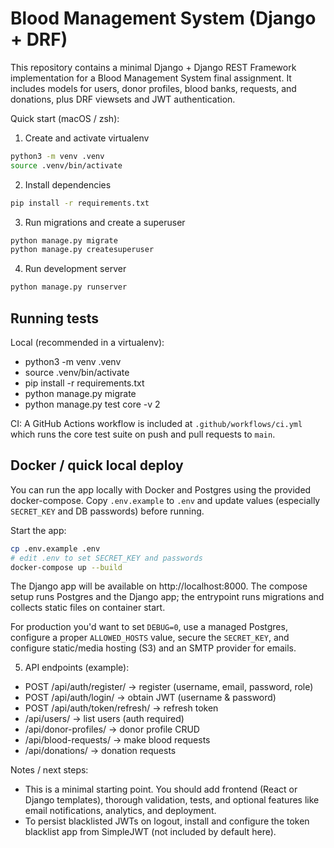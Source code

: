 # Blood Management System (Django + DRF)

This repository contains a minimal Django + Django REST Framework implementation for a Blood Management System final assignment. It includes models for users, donor profiles, blood banks, requests, and donations, plus DRF viewsets and JWT authentication.

Quick start (macOS / zsh):

1. Create and activate virtualenv

```bash
python3 -m venv .venv
source .venv/bin/activate
```

2. Install dependencies

```bash
pip install -r requirements.txt
```

3. Run migrations and create a superuser

```bash
python manage.py migrate
python manage.py createsuperuser
```

4. Run development server

```bash
python manage.py runserver
```

## Running tests

Local (recommended in a virtualenv):

- python3 -m venv .venv
- source .venv/bin/activate
- pip install -r requirements.txt
- python manage.py migrate
- python manage.py test core -v 2

CI: A GitHub Actions workflow is included at `.github/workflows/ci.yml` which runs the core test suite on push and pull requests to `main`.

<!-- ci-trigger: small non-functional update to trigger CI -->

## Docker / quick local deploy

You can run the app locally with Docker and Postgres using the provided docker-compose. Copy `.env.example` to `.env` and update values (especially `SECRET_KEY` and DB passwords) before running.

Start the app:

```bash
cp .env.example .env
# edit .env to set SECRET_KEY and passwords
docker-compose up --build
```

The Django app will be available on http://localhost:8000. The compose setup runs Postgres and the Django app; the entrypoint runs migrations and collects static files on container start.

For production you'd want to set `DEBUG=0`, use a managed Postgres, configure a proper `ALLOWED_HOSTS` value, secure the `SECRET_KEY`, and configure static/media hosting (S3) and an SMTP provider for emails.

5. API endpoints (example):

- POST /api/auth/register/  -> register (username, email, password, role)
- POST /api/auth/login/     -> obtain JWT (username & password)
- POST /api/auth/token/refresh/ -> refresh token
- /api/users/               -> list users (auth required)
- /api/donor-profiles/      -> donor profile CRUD
- /api/blood-requests/      -> make blood requests
- /api/donations/           -> donation requests

Notes / next steps:
- This is a minimal starting point. You should add frontend (React or Django templates), thorough validation, tests, and optional features like email notifications, analytics, and deployment.
- To persist blacklisted JWTs on logout, install and configure the token blacklist app from SimpleJWT (not included by default here).

